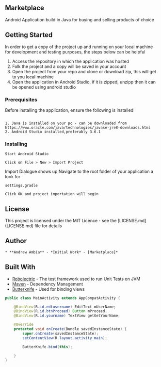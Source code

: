 ## Marketplace
Android Application build in Java for buying and selling products of choice

## Getting Started
In order to get a copy of the project up and running on your local machine for development
and testing purposes, the steps below can be helpful
1. Access the repository in which the application was hosted
2. Folk the project and a copy will be saved in your account
3. Open the project from your repo and clone or download zip, this will get to you local machine
4. Open the application in Android Studio, if it is zipped, unzipp then it can be opened using android studio

### Prerequisites
Before installing the application, ensure the following is installed
```

1. Java is installed on your pc - can be downloaded from https://www.oracle.com/java/technologies/javase-jre8-downloads.html
2. Android Studio installed,preferably 3.6.1
```
### Installing
```
Start Android Studio
```
```
Click on File > New > Import Project
```
Import Dialogue shows up
Navigate to the root folder of your application a look for
```
settings.gradle
```
```
Click OK and project importation will begin
```
## License
    
   This project is licensed under the MIT Licence - see the [LICENSE.md] (LICENSE.md) file for details

## Author 
    * **Andrew Ambia** - *Initial Work* - [Marketplace]*
 

## Built With
* [Robolectric](http://robolectric.org/) - The test framework used to run Unit Tests on JVM
* [Maven](https://maven.apache.org/) - Dependency Management
* [Butterknife](https://jakewharton.github.io/butterknife/) - Used for binding views
```java
public class MainActivity extends AppCompatActivity {

    @BindView(R.id.edtusername) EditText mUserName;
    @BindView(R.id.btnProceed) Button mProceed;
    @BindView(R.id.yourname) TextView getGetYourName;

    @Override
    protected void onCreate(Bundle savedInstanceState) {
        super.onCreate(savedInstanceState);
        setContentView(R.layout.activity_main);

        ButterKnife.bind(this);
        
    }
}
 

    
  
